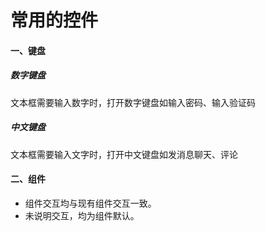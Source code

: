 # 常用的控件

#### 一、键盘

##### 数字键盘

文本框需要输入数字时，打开数字键盘如输入密码、输入验证码

##### 中文键盘

文本框需要输入文字时，打开中文键盘如发消息聊天、评论

#### 二、组件

* 组件交互均与现有组件交互一致。
* 未说明交互，均为组件默认。



